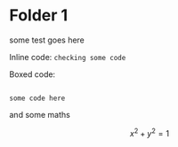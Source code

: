 


# Folder 1


some test goes here

Inline code: ``` checking some code ```

Boxed code:

```

some code here

```

and some maths

$$ x^2 + y^2 = 1 $$